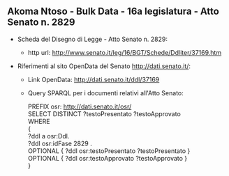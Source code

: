 ## Akoma Ntoso - Bulk Data - 16a legislatura - Atto Senato n. 2829 ##

* Scheda del Disegno di Legge - Atto Senato n. 2829:
	* http url: http://www.senato.it/leg/16/BGT/Schede/Ddliter/37169.htm

* Riferimenti al sito OpenData del Senato http://dati.senato.it/:
	* Link OpenData: http://dati.senato.it/ddl/37169
	* Query SPARQL per i documenti relativi all'Atto Senato:

        PREFIX osr: <http://dati.senato.it/osr/>  
		SELECT DISTINCT ?testoPresentato ?testoApprovato  
		WHERE  
		{  
		    ?ddl a osr:Ddl.  
		    ?ddl osr:idFase 2829 .  
		    OPTIONAL { ?ddl osr:testoPresentato ?testoPresentato }  
		    OPTIONAL { ?ddl osr:testoApprovato ?testoApprovato }  
		}
		